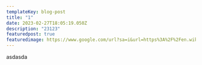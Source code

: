 ```yaml
---
templateKey: blog-post
title: "1"
date: 2023-02-27T18:05:19.050Z
description: "23123"
featuredpost: true
featuredimage: https://www.google.com/url?sa=i&url=https%3A%2F%2Fen.wikipedia.org%2Fwiki%2FImage&psig=AOvVaw1sWTERRSsKELI5X0-tOqvr&ust=1677607560354000&source=images&cd=vfe&ved=0CA8QjRxqFwoTCJCPgqeltv0CFQAAAAAdAAAAABAE
---
```

a﻿sdasda